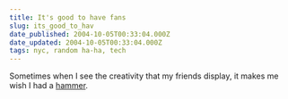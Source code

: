 ```yaml
---
title: It's good to have fans
slug: its_good_to_hav
date_published: 2004-10-05T00:33:04.000Z
date_updated: 2004-10-05T00:33:04.000Z
tags: nyc, random ha-ha, tech
---
```


Sometimes when I see the creativity that my friends display, it makes me wish I had a [hammer](http://www.cafepress.com/anilhammer.13700117).
